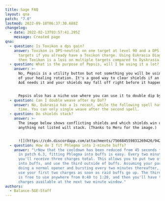 ```yaml
---
title: Sage FAQ
layout: qna
patch: "7.0"
lastmod: 2022-09-18T06:37:30.688Z
changelog:
  - date: 2022-02-13T03:57:41.295Z
    message: Created page
qna:
  - question: Is Toxikon a dps gain?
    answer: Toxikon is DPS-neutral on one target at level 90 and a DPS gain on 2+
      targets if you already have a Toxikon charge. Using Eukrasia Diagnosis and
      then Toxikon is a loss on multiple targets compared to Dyskrasia.
  - question: What is the purpose of Pepsis, will I be using it a lot?
    answer: >-
      No, Pepsis is a utility button but not something you will be using as part
      of your healing rotation. It's a good way to clear shields if an incoming
      AoE needs it and your shields may fall off right before it happens.


      Pepsis also has a niche use where you can use it to double dip by abusing snapshots. That is, use Pepsis between the damage snapshotting and applying. The damage has already snapshotted, so consuming the shield at this point doesn't reduce its effectiveness, but you will also get the Pepsis heal on top of it.
  - question: Can I double weave after my DoT?
    answer: No, Eukrasia has a 1s recast, while the following spell has 1.5s recast
      time. You can only single weave after the second spell.
  - question: Do shields stack?
    answer: >-
      The image below shows conflicting shields and which shields win out,
      anything not listed will stack. (Thanks to Meru for the image.)


      ![](https://cdn.discordapp.com/attachments/756684559831269426/942157543432667146/shields_between_sage_and_scholar.jpg)
  - question: How do I fit Phlegma into 2-minute buffs?
    answer: "\rNow that the cooldown has been reduced from 45 seconds to 40 seconds
      in patch 6.3, fitting Phlegma into buffs is easy. Every two minutes,
      you'll receive three charges total. This allows you to put two of them
      into buffs, and use the third outside of buffs. Assuming your party is
      doing a normal opener and bursting every two minutes thereafter, you would
      use your first two charges as soon as raid buffs go up. The third charge
      is free to use anywhere from 0:40 to 1:20, and then you'll have two
      charges available at the next two minute window."
authors:
  - Balance-SGE-Staff
---
```

